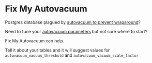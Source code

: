 # Fix My Autovacuum

Postgres database plagued by [autovacuum to prevent wraparound](https://www.postgresql.org/docs/current/routine-vacuuming.html#VACUUM-FOR-WRAPAROUND)?

Need to tune your [autovacuum parameters](https://www.postgresql.org/docs/current/runtime-config-autovacuum.html) but not sure where to start?

Fix My Autovacuum can help.

Tell it about your tables and it will suggest values for `autovacuum_vacuum_threshold` and `autovacuum_vacuum_scale_factor`
